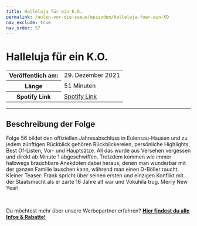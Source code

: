 ```yaml
---
title: Halleluja für ein K.O.
permalink: /eulen-vor-die-saeue/episoden/Halleluja-fuer-ein-KO
nav_exclude: true
nav_order: 57
---
```


# Halleluja für ein K.O.
<table class="resp-table dcf-table dcf-table-responsive dcf-table-bordered dcf-table-striped dcf-w-100%">
                    <tbody>
                        <tr>
                            <th scope="row">Veröffentlich am:</th>
                            <td data-label="Veröffentlich am:">29. Dezember 2021</td>
                        </tr>
                        <tr>
                            <th scope="row">Länge </th>
                            <td data-label="Länge ">51 Minuten</td>
                        </tr><tr>
                                <th scope="row">Spotify Link</th>
                                <td data-label="Spotify Link"><a href="https://open.spotify.com/episode/6MuN3wPWleL34PVTpBNZ2I">Spotify Link</a></td>
                            </tr></tbody>
                </table>

***

## Beschreibung der Folge

<div>
<p>Folge 56 bildet den offiziellen Jahresabschluss in Eulensau-Hausen und zu jedem zünftigen Rückblick gehören Rückblickereien, persönliche Highlights, Best Of-Listen, Vor- und Hauptsätze. All das wurde aus Versehen vergessen und direkt ab Minute 1 abgeschwiffen. Trotzdem kommen wie immer halbwegs brauchbare Anekdoten dabei heraus, denen man wunderbar mit der ganzen Familie lauschen kann, während man einen D-Böller raucht. Kleiner Teaser: Frank spricht über seinen ersten und einzigen Konflikt mit der Staatsmacht als er zarte 16 Jahre alt war und Vokuhila trug. Merry New Year!</p> <br> <p>Du möchtest mehr über unsere Werbepartner erfahren? <a href="https://linktr.ee/EulenvordieSaeue"><strong>Hier findest du alle Infos & Rabatte!</strong></a></p>  
</div>

